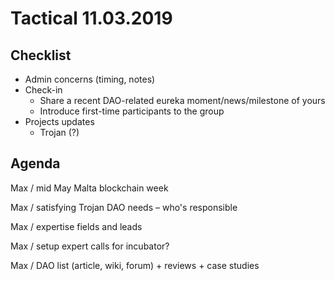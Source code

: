 # Tactical 11.03.2019

## Checklist

* Admin concerns \(timing, notes\)
* Check-in
  * Share a recent DAO-related eureka moment/news/milestone of yours
  * Introduce first-time participants to the group
* Projects updates
  * Trojan \(?\)

## Agenda

Max / mid May Malta blockchain week

Max / satisfying Trojan DAO needs – who's responsible

Max / expertise fields and leads

Max / setup expert calls for incubator?

Max / DAO list \(article, wiki, forum\) + reviews + case studies

